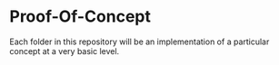 # Proof-Of-Concept

Each folder in this repository will be an implementation of a particular concept at a very basic level.
